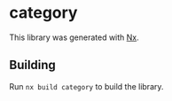 # category

This library was generated with [Nx](https://nx.dev).

## Building

Run `nx build category` to build the library.
